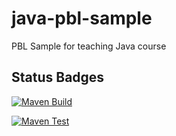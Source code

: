 # java-pbl-sample
PBL Sample for teaching Java course

## Status Badges

[![Maven Build](https://github.com/caia-techblr/java-pbl-sample/actions/workflows/maven-build.yml/badge.svg)](https://github.com/caia-techblr/java-pbl-sample/actions/workflows/maven-build.yml)

[![Maven Test](https://github.com/caia-techblr/java-pbl-sample/actions/workflows/maven-test.yml/badge.svg)](https://github.com/caia-techblr/java-pbl-sample/actions/workflows/maven-test.yml)
